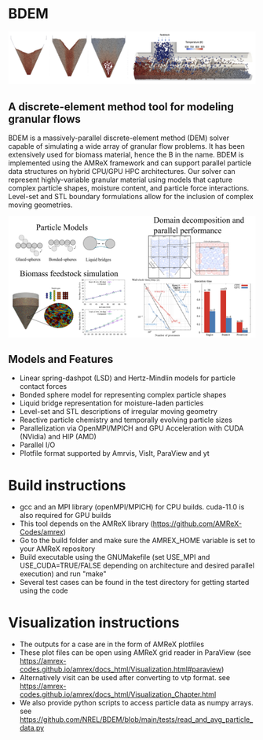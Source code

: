 # BDEM
<div align="center">
<img src="https://github.com/NREL/BDEM/blob/main/images/screw_feeder_discharge_types_noletter_vertical.png" alt="BDEM Logo">
</div>

## A discrete-element method tool for modeling granular flows

BDEM is a massively-parallel discrete-element method (DEM) solver capable of simulating a wide array of granular flow problems. It has been extensively used for biomass material, hence the B in the name. BDEM is implemented using the AMReX framework and can support parallel particle data structures on hybrid CPU/GPU HPC architectures. Our solver can represent highly-variable granular material using models that capture complex particle shapes, moisture content, and particle force interactions. Level-set and STL boundary formulations allow for the inclusion of complex moving geometries. 

<div align="center">
<img src="https://github.com/NREL/BDEM/blob/main/images/BDEM_functionality.png" alt="BDEM Functionality">
</div>

## Models and Features

- Linear spring-dashpot (LSD) and Hertz-Mindlin models for particle contact forces
- Bonded sphere model for representing complex particle shapes
- Liquid bridge representation for moisture-laden particles
- Level-set and STL descriptions of irregular moving geometry
- Reactive particle chemistry and temporally evolving particle sizes
- Parallelization via OpenMPI/MPICH and GPU Acceleration with CUDA (NVidia) and HIP (AMD)
- Parallel I/O
- Plotfile format supported by Amrvis, VisIt, ParaView and yt

# Build instructions
* gcc and an MPI library (openMPI/MPICH) for CPU builds. cuda-11.0 is also required for GPU builds
* This tool depends on the AMReX library (https://github.com/AMReX-Codes/amrex)
* Go to the build folder and make sure the AMREX_HOME variable is set to your AMReX repository
* Build executable using the GNUMakefile (set USE_MPI and USE_CUDA=TRUE/FALSE depending on architecture and desired parallel execution) and run "make"
* Several test cases can be found in the test directory for getting started using the code

# Visualization instructions

* The outputs for a case are in the form of AMReX plotfiles
* These plot files can be open using AMReX grid reader in ParaView (see https://amrex-codes.github.io/amrex/docs_html/Visualization.html#paraview)
* Alternatively visit can be used after converting to vtp format. see https://amrex-codes.github.io/amrex/docs_html/Visualization_Chapter.html
* We also provide python scripts to access particle data as numpy arrays. see https://github.com/NREL/BDEM/blob/main/tests/read_and_avg_particle_data.py
